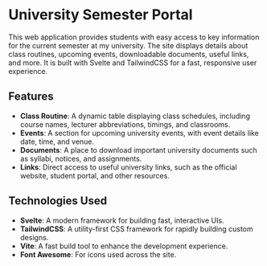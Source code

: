 # University Semester Portal

This web application provides students with easy access to key information for the current semester at my university. The site displays details about class routines, upcoming events, downloadable documents, useful links, and more. It is built with Svelte and TailwindCSS for a fast, responsive user experience.

## Features

- **Class Routine**: A dynamic table displaying class schedules, including course names, lecturer abbreviations, timings, and classrooms.
- **Events**: A section for upcoming university events, with event details like date, time, and venue.
- **Documents**: A place to download important university documents such as syllabi, notices, and assignments.
- **Links**: Direct access to useful university links, such as the official website, student portal, and other resources.

## Technologies Used

- **Svelte**: A modern framework for building fast, interactive UIs.
- **TailwindCSS**: A utility-first CSS framework for rapidly building custom designs.
- **Vite**: A fast build tool to enhance the development experience.
- **Font Awesome**: For icons used across the site.


